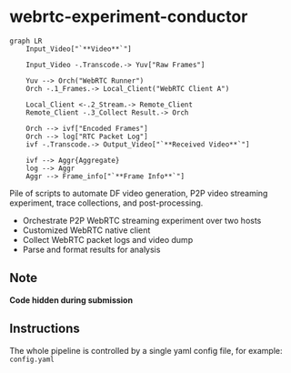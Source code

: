 # webrtc-experiment-conductor

```mermaid
graph LR
    Input_Video["`**Video**`"]

    Input_Video -.Transcode.-> Yuv["Raw Frames"]

    Yuv --> Orch("WebRTC Runner")
    Orch -.1_Frames.-> Local_Client("WebRTC Client A")
    
    Local_Client <-.2_Stream.-> Remote_Client
    Remote_Client -.3_Collect Result.-> Orch

    Orch --> ivf["Encoded Frames"]
    Orch --> log["RTC Packet Log"]
    ivf -.Transcode.-> Output_Video["`**Received Video**`"]
  
    ivf --> Aggr{Aggregate}
    log --> Aggr
    Aggr --> Frame_info["`**Frame Info**`"]
```

Pile of scripts to automate DF video generation, P2P video streaming experiment, trace collections, and post-processing.

- Orchestrate P2P WebRTC streaming experiment over two hosts
- Customized WebRTC native client
- Collect WebRTC packet logs and video dump
- Parse and format results for analysis

## Note

**Code hidden during submission**

## Instructions

The whole pipeline is controlled by a single yaml config file, for example: `config.yaml`
